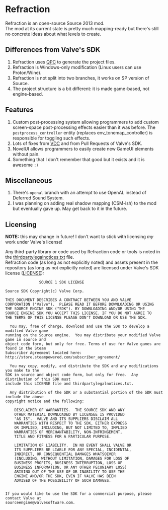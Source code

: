 # Refraction
Refraction is an open-source Source 2013 mod.  
The mod at its current state is pretty much mapping-ready but there's still no concrete ideas about what levels to create.

## Differences from Valve's SDK
1. Refraction uses [QPC](https://github.com/quiverteam/QuiverProjectCreator) to generate the project files.
2. Refraction is Windows-only modification (Linux users can use Proton/Wine).
3. Refraction is not split into two branches, it works on SP version of Source.
4. The project structure is a bit different: it is made game-based, not engine-based.

## Features
1. Custom post-processing system allowing programmers to add custom screen-space post-processing effects easier than it was before. The `postprocess_controller` entity (replaces env_tonemap_controller) is responsible for toggling such effects.
2. Lots of fixes from [VDC](https://developer.valvesoftware.com) and from Pull Requests of Valve's SDK.
3. NovelUI allows programmers to easily create new GameUI elements without pain.
4. Something that I don't remember that good but it exists and it is awesome `:)`

## Miscellaneous
1. There's `openal` branch with an attempt to use OpenAL instead of Deferred Sound System.
2. I was planning on adding real shadow mapping (CSM-ish) to the mod but eventually gave up. May get back to it in the future.


## Licensing
**NOTE:** this may change in future! I don't want to stick with licensing _my_ work under Valve's license!  

Any third-party library or code used by Refraction code or tools is noted in the [thirdpartylegalnotices.txt](thirdpartylegalnotices.txt) file.  
Refraction code (as long as not explicitly noted) and assets present in the repository (as long as not explicitly noted) are licensed under Valve's SDK license ([LICENSE](LICENSE)):
```
               SOURCE 1 SDK LICENSE

Source SDK Copyright(c) Valve Corp.  

THIS DOCUMENT DESCRIBES A CONTRACT BETWEEN YOU AND VALVE 
CORPORATION ("Valve").  PLEASE READ IT BEFORE DOWNLOADING OR USING 
THE SOURCE ENGINE SDK ("SDK"). BY DOWNLOADING AND/OR USING THE 
SOURCE ENGINE SDK YOU ACCEPT THIS LICENSE. IF YOU DO NOT AGREE TO 
THE TERMS OF THIS LICENSE PLEASE DON'T DOWNLOAD OR USE THE SDK.  

  You may, free of charge, download and use the SDK to develop a modified Valve game 
running on the Source engine.  You may distribute your modified Valve game in source and 
object code form, but only for free. Terms of use for Valve games are found in the Steam 
Subscriber Agreement located here: http://store.steampowered.com/subscriber_agreement/ 

  You may copy, modify, and distribute the SDK and any modifications you make to the 
SDK in source and object code form, but only for free.  Any distribution of this SDK must 
include this LICENSE file and thirdpartylegalnotices.txt.  
 
  Any distribution of the SDK or a substantial portion of the SDK must include the above 
copyright notice and the following: 

    DISCLAIMER OF WARRANTIES.  THE SOURCE SDK AND ANY 
    OTHER MATERIAL DOWNLOADED BY LICENSEE IS PROVIDED 
    "AS IS".  VALVE AND ITS SUPPLIERS DISCLAIM ALL 
    WARRANTIES WITH RESPECT TO THE SDK, EITHER EXPRESS 
    OR IMPLIED, INCLUDING, BUT NOT LIMITED TO, IMPLIED 
    WARRANTIES OF MERCHANTABILITY, NON-INFRINGEMENT, 
    TITLE AND FITNESS FOR A PARTICULAR PURPOSE.  

    LIMITATION OF LIABILITY.  IN NO EVENT SHALL VALVE OR 
    ITS SUPPLIERS BE LIABLE FOR ANY SPECIAL, INCIDENTAL, 
    INDIRECT, OR CONSEQUENTIAL DAMAGES WHATSOEVER 
    (INCLUDING, WITHOUT LIMITATION, DAMAGES FOR LOSS OF 
    BUSINESS PROFITS, BUSINESS INTERRUPTION, LOSS OF 
    BUSINESS INFORMATION, OR ANY OTHER PECUNIARY LOSS) 
    ARISING OUT OF THE USE OF OR INABILITY TO USE THE 
    ENGINE AND/OR THE SDK, EVEN IF VALVE HAS BEEN 
    ADVISED OF THE POSSIBILITY OF SUCH DAMAGES.  
 
       
If you would like to use the SDK for a commercial purpose, please contact Valve at 
sourceengine@valvesoftware.com.
```
